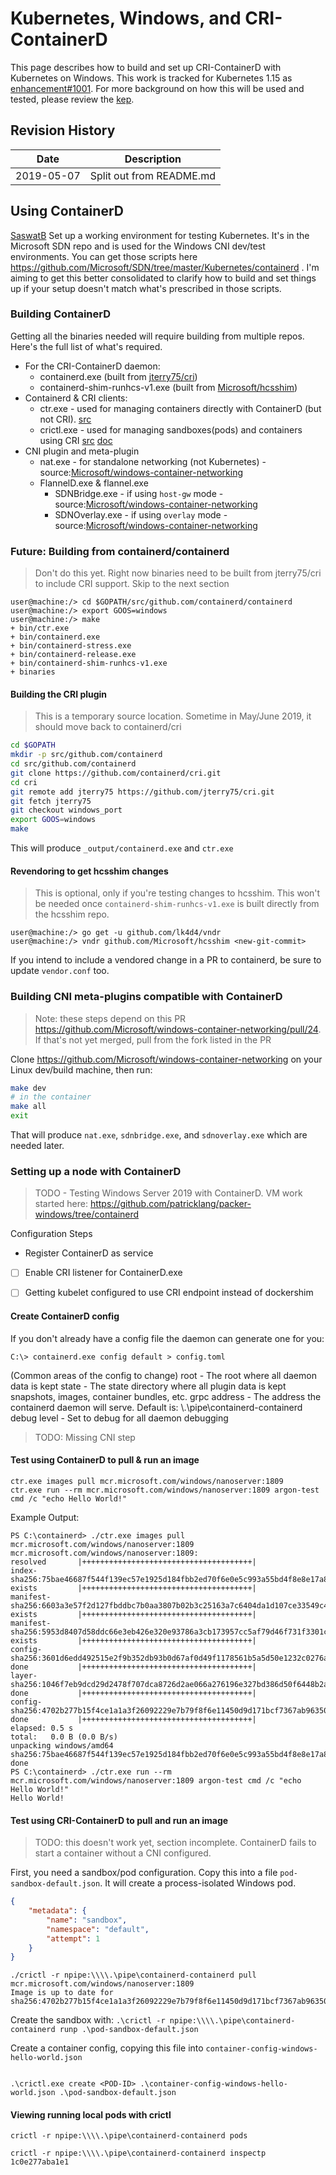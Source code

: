 # Kubernetes, Windows, and CRI-ContainerD

This page describes how to build and set up CRI-ContainerD with Kubernetes on Windows. This work is tracked for Kubernetes 1.15 as [enhancement#1001](https://github.com/kubernetes/enhancements/issues/1001). For more background on how this will be used and tested, please review the [kep](https://github.com/kubernetes/enhancements/blob/master/keps/sig-windows/20190424-windows-cri-containerd.md).




## Revision History

Date       | Description
-----------|------------
2019-05-07 | Split out from README.md



## Using ContainerD

[SaswatB](https://github.com/SaswatB) Set up a working environment for testing Kubernetes. It's in the Microsoft SDN repo and is used for the Windows CNI dev/test environments. You can get those scripts here https://github.com/Microsoft/SDN/tree/master/Kubernetes/containerd . I'm aiming to get this better consolidated to clarify how to build and set things up if your setup doesn't match what's prescribed in those scripts.

### Building ContainerD

Getting all the binaries needed will require building from multiple repos. Here's the full list of what's required.

- For the CRI-ContainerD daemon:
  - containerd.exe (built from [jterry75/cri](https://github.com/jterry75/cri/tree/windows_port/cmd/containerd))
  - containerd-shim-runhcs-v1.exe (built from [Microsoft/hcsshim](https://github.com/Microsoft/hcsshim/tree/master/cmd/containerd-shim-runhcs-v1))
- Containerd & CRI clients:
  - ctr.exe - used for managing containers directly with ContainerD (but not CRI). [src](https://github.com/containerd/cri/tree/master/cmd/ctr)
  - crictl.exe - used for managing sandboxes(pods) and containers using CRI [src](https://github.com/kubernetes-sigs/cri-tools/) [doc](https://github.com/kubernetes-sigs/cri-tools/blob/master/docs/crictl.md)
- CNI plugin and meta-plugin
  - nat.exe - for standalone networking (not Kubernetes) - source:[Microsoft/windows-container-networking](https://github.com/Microsoft/windows-container-networking/tree/master/plugins)
  - FlannelD.exe & flannel.exe
    - SDNBridge.exe - if using `host-gw` mode - source:[Microsoft/windows-container-networking](https://github.com/Microsoft/windows-container-networking/tree/master/plugins)
    - SDNOverlay.exe - if using `overlay` mode - source:[Microsoft/windows-container-networking](https://github.com/Microsoft/windows-container-networking/tree/master/plugins)


### Future: Building from containerd/containerd

> Don't do this yet. Right now binaries need to be built from jterry75/cri to include CRI support. Skip to the next section

```
user@machine:/> cd $GOPATH/src/github.com/containerd/containerd
user@machine:/> export GOOS=windows
user@machine:/> make
+ bin/ctr.exe
+ bin/containerd.exe
+ bin/containerd-stress.exe
+ bin/containerd-release.exe
+ bin/containerd-shim-runhcs-v1.exe
+ binaries
```


#### Building the CRI plugin

> This is a temporary source location. Sometime in May/June 2019, it should move back to containerd/cri

```bash
cd $GOPATH
mkdir -p src/github.com/containerd
cd src/github.com/containerd
git clone https://github.com/containerd/cri.git
cd cri
git remote add jterry75 https://github.com/jterry75/cri.git
git fetch jterry75
git checkout windows_port
export GOOS=windows
make
```

This will produce `_output/containerd.exe` and `ctr.exe`


#### Revendoring to get hcsshim changes

> This is optional, only if you're testing changes to hcsshim. This won't be needed once `containerd-shim-runhcs-v1.exe` is built directly from the hcsshim repo.

```
user@machine:/> go get -u github.com/lk4d4/vndr
user@machine:/> vndr github.com/Microsoft/hcsshim <new-git-commit>
```

If you intend to include a vendored change in a PR to containerd, be sure to update `vendor.conf` too.


### Building CNI meta-plugins compatible with ContainerD

> Note: these steps depend on this PR https://github.com/Microsoft/windows-container-networking/pull/24. If that's not yet merged, pull from the fork listed in the PR

Clone https://github.com/Microsoft/windows-container-networking on your Linux dev/build machine, then run:

```bash
make dev
# in the container
make all
exit
```

That will produce `nat.exe`, `sdnbridge.exe`, and `sdnoverlay.exe` which are needed later.

### Setting up a node with ContainerD

>TODO - Testing Windows Server 2019 with ContainerD. VM work started here: https://github.com/patricklang/packer-windows/tree/containerd


Configuration Steps
-  Register ContainerD as service
  - [ ] Enable CRI listener for ContainerD.exe
- [ ] Getting kubelet configured to use CRI endpoint instead of dockershim


#### Create ContainerD config

If you don't already have a config file the daemon can generate one for you:
```
C:\> containerd.exe config default > config.toml
```

(Common areas of the config to change)
root - The root where all daemon data is kept
state - The state directory where all plugin data is kept snapshots, images, container bundles, etc.
grpc 
address - The address the containerd daemon will serve. Default is: \\.\pipe\containerd-containerd
debug 
level - Set to debug for all daemon debugging

> TODO: Missing CNI step

#### Test using ContainerD to pull & run an image

```
ctr.exe images pull mcr.microsoft.com/windows/nanoserver:1809
ctr.exe run --rm mcr.microsoft.com/windows/nanoserver:1809 argon-test cmd /c "echo Hello World!"
```

Example Output:

```none
PS C:\containerd> ./ctr.exe images pull mcr.microsoft.com/windows/nanoserver:1809
mcr.microsoft.com/windows/nanoserver:1809:                                        resolved       |++++++++++++++++++++++++++++++++++++++|
index-sha256:75bae46687f544f139ec57e1925d184fbb2ed70f6e0e5c993a55bd4f8e8e17a8:    exists         |++++++++++++++++++++++++++++++++++++++|
manifest-sha256:6603a3e57f2d127fbddbc7b0aa3807b02b3c25163a7c6404da1d107ce33549c4: exists         |++++++++++++++++++++++++++++++++++++++|
manifest-sha256:5953d8407d58ddc66e3eb426e320e93786a3cb173957cc5af79d46f731f3301c: exists         |++++++++++++++++++++++++++++++++++++++|
config-sha256:3601d6edd492515e2f9b352db93b0d67af0d49f1178561b5a5d50e1232c0276a:   done           |++++++++++++++++++++++++++++++++++++++|
layer-sha256:1046f7eb9dcd29d2478f707dca8726d2ae066a276196e327bd386d50f6448b2a:    done           |++++++++++++++++++++++++++++++++++++++|
config-sha256:4702b277b15f4ce1a1a3f26092229e7b79f8f6e11450d9d171bcf7367ab96350:   done           |++++++++++++++++++++++++++++++++++++++|
elapsed: 0.5 s                                                                    total:   0.0 B (0.0 B/s)              
unpacking windows/amd64 sha256:75bae46687f544f139ec57e1925d184fbb2ed70f6e0e5c993a55bd4f8e8e17a8...
done
PS C:\containerd> ./ctr.exe run --rm mcr.microsoft.com/windows/nanoserver:1809 argon-test cmd /c "echo Hello World!"
Hello World!
```


#### Test using CRI-ContainerD to pull and run an image

> TODO: this doesn't work yet, section incomplete. ContainerD fails to start a container without a CNI configured.

First, you need a sandbox/pod configuration. Copy this into a file `pod-sandbox-default.json`. It will create a process-isolated Windows pod.

```json
{
    "metadata": {
        "name": "sandbox",
        "namespace": "default",
        "attempt": 1
    }
}
```

```none
./crictl -r npipe:\\\\.\pipe\containerd-containerd pull mcr.microsoft.com/windows/nanoserver:1809
Image is up to date for sha256:4702b277b15f4ce1a1a3f26092229e7b79f8f6e11450d9d171bcf7367ab96350
```

Create the sandbox with: `.\crictl -r npipe:\\\\.\pipe\containerd-containerd runp .\pod-sandbox-default.json`


Create a container config, copying this file into `container-config-windows-hello-world.json`

```json

```

`.\crictl.exe create <POD-ID> .\container-config-windows-hello-world.json .\pod-sandbox-default.json`


#### Viewing running local pods with crictl

`crictl -r npipe:\\\\.\pipe\containerd-containerd pods`

`crictl -r npipe:\\\\.\pipe\containerd-containerd inspectp 1c0e277aba1e1`

